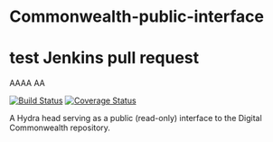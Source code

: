# Commonwealth-public-interface

# test Jenkins pull request
AAAA
AA

[![Build Status](https://travis-ci.com/boston-library/Commonwealth-public-interface.svg?branch=master)](https://travis-ci.com/boston-library/Commonwealth-public-interface) [![Coverage Status](https://coveralls.io/repos/github/boston-library/Commonwealth-public-interface/badge.svg?branch=master)](https://coveralls.io/github/boston-library/Commonwealth-public-interface?branch=master)

A Hydra head serving as a public (read-only) interface to the Digital Commonwealth repository.
